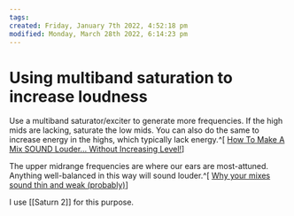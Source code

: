 ```yaml
---
tags: 
created: Friday, January 7th 2022, 4:52:18 pm
modified: Monday, March 28th 2022, 6:14:23 pm
---
```


# Using multiband saturation to increase loudness
Use a multiband saturator/exciter to generate more frequencies. If the high mids are lacking, saturate the low mids. You can also do the same to increase energy in the highs, which typically lack energy.^[ [How To Make A Mix SOUND Louder… Without Increasing Level!](https://www.youtube.com/watch?v=dmzZhAQyBtA)]

The upper midrange frequencies are where our ears are most-attuned. Anything well-balanced in this way will sound louder.^[ [Why your mixes sound thin and weak (probably)](https://www.youtube.com/watch?v=2P_Opp4a6iY)]

I use [[Saturn 2]] for this purpose.